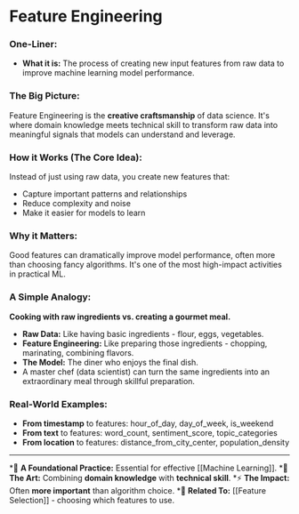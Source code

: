 # Feature Engineering

### One-Liner:
*   **What it is:** The process of creating new input features from raw data to improve machine learning model performance.

### The Big Picture:
Feature Engineering is the **creative craftsmanship** of data science. It's where domain knowledge meets technical skill to transform raw data into meaningful signals that models can understand and leverage.

### How it Works (The Core Idea):
Instead of just using raw data, you create new features that:
- Capture important patterns and relationships
- Reduce complexity and noise
- Make it easier for models to learn

### Why it Matters:
Good features can dramatically improve model performance, often more than choosing fancy algorithms. It's one of the most high-impact activities in practical ML.

### A Simple Analogy:
**Cooking with raw ingredients vs. creating a gourmet meal.**
*   **Raw Data:** Like having basic ingredients - flour, eggs, vegetables.
*   **Feature Engineering:** Like preparing those ingredients - chopping, marinating, combining flavors.
*   **The Model:** The diner who enjoys the final dish.
*   A master chef (data scientist) can turn the same ingredients into an extraordinary meal through skillful preparation.

### Real-World Examples:
*   **From timestamp** to features: hour_of_day, day_of_week, is_weekend
*   **From text** to features: word_count, sentiment_score, topic_categories
*   **From location** to features: distance_from_city_center, population_density

---
*🌳 **A Foundational Practice:** Essential for effective [[Machine Learning]].
*🎨 **The Art:** Combining **domain knowledge** with **technical skill**.
*⚡ **The Impact:** Often **more important** than algorithm choice.
*🔧 **Related To:** [[Feature Selection]] - choosing which features to use.
